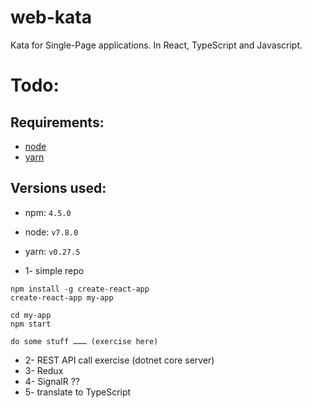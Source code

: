 web-kata
=====
Kata for Single-Page applications. In React, TypeScript and Javascript.

# Todo:
## Requirements:

* [node](https://nodejs.org/en/)
* [yarn](https://yarnpkg.com/en/docs/install)

## Versions used:

* npm: `4.5.0`
* node: `v7.8.0`
* yarn: `v0.27.5`


* 1- simple repo
~~~
npm install -g create-react-app
create-react-app my-app

cd my-app
npm start

do some stuff ……… (exercise here)
~~~
* 2- REST API call exercise (dotnet core server)
* 3- Redux
* 4- SignalR ??
* 5- translate to TypeScript

